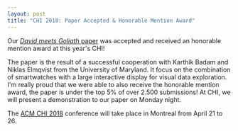 ```yaml
---
layout: post
title: "CHI 2018: Paper Accepted & Honorable Mention Award"
---
```


Our [*David meets Goliath* paper](/publications/2018/david-meets-goliath/) was accepted and received an honorable mention award at this year's CHI!

The paper is the result of a successful cooperation with Karthik Badam and Niklas Elmqvist from the University of Maryland.
It focus on the combination of smartwatches with a large interactive display for visual data exploration.
I'm really proud that we were able to also receive the honorable mention award, the paper is under the top 5% of over 2.500 submissions!
At CHI, we will present a demonstration to our paper on Monday night.

The [ACM CHI 2018](https://chi2018.acm.org/) conference will take place in Montreal from April 21 to 26.

